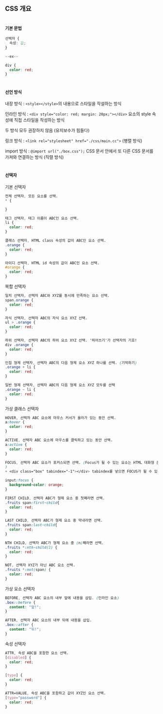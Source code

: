 ## CSS 개요
#

#### 기본 문법

```css
선택자 {
  속성: 값;
}

--ex--

div {
  color: red;
}
```

#
#### 선언 방식

내장 방식 : `<style></style>`의 내용으로 스타일을 작설하는 방식  

인라인 방식 : `<div style="color: red; margin: 20px;"></div>` 요소의 style 속성에 직접 스타일을 작성하는 방식 

두 방식 모두 권장하지 않음 (유지보수가 힘들다)

링크 방식 : `<link rel="stylesheet" href="./css/main.cc">` (병렬 방식)

import 방식 : `@import url("./box.css");` CSS 문서 안에서 또 다른 CSS 문서를 가져와 연결하는 방식 (직렬 방식)

#
#### 선택자

기본 선택자

```css
전체 선택자, 모든 요소를 선택.
* { 

}

태그 선택자, 태그 이름이 ABC인 요소 선택.
li {
  color: red;
}

클래스 선택자, HTML class 속성의 값이 ABC인 요소 선택.
.orange {
  color: red;
}

아이디 선택자, HTML id 속성의 값이 ABC인 요소 선택.
#orange {
  color: red;
}
```

복합 선택자

```css
일치 선택자, 선택자 ABC와 XYZ를 동시에 만족하는 요소 선택.
span.orange {
  color: red;
}

자식 선택자, 선택자 ABC의 자식 요소 XYZ 선택.
ul > .orange {
  color: red;
}

하위 선택자, 선택자 ABC의 하위 요소 XYZ 선택. '띄어쓰기'가 선택자의 기호!
div .orange {
  color: red;
}

인접 형제 선택자, 선택자 ABC의 다음 형제 요소 XYZ 하나를 선택. (기억하기)
.orange + li {
  color: red;
}

일반 형제 선택자, 선택자 ABC의 다음 형제 요소 XYZ 모두를 선택
.orange ~ li {
  color: red;
}
```

가상 클래스 선택자

```css
HOVER, 선택자 ABC 요소에 마우스 커서가 올라가 있는 동안 선택.
a:hover {
  color: red;
}

ACTIVE, 선택자 ABC 요소에 마우스를 클릭하고 있는 동안 선택.
a:active {
  color: red;
}

FOCUS, 선택자 ABC 요소가 포커스되면 선택. (Focus가 될 수 있는 요소는 HTML 대화형 콘텐츠가 해당 ex INPUT, A, BUTTON, LABEL, SELECT 등
)
+ <div class="box" tabindex="-1"></div> tabindex를 넣으면 FOCUS가 될 수 있는 요소로 바뀜

input:focus {
  background-color: orange;
}

FIRST CHILD, 선택자 ABC가 형제 요소 중 첫째라면 선택.
.fruits span:first-child{
  color: red;
}

LAST CHILD, 선택자 ABC가 형제 요소 중 막내라면 선택.
.fruits span:last-child{
  color: red;
}

NTH CHILD, 선택자 ABC가 형제 요소 중 (n)째라면 선택.
.fruits *:nth-child(2) {
  color: red;
}

NOT, 선택자 XYZ가 아닌 ABC 요소 선택.
.fruits *:not(span) {
  color: red;  
}
```

가상 요소 선택자
```css
BEFORE, 선택자 ABC 요소의 내부 앞에 내용을 삽입. (인라인 요소)
.box::before {
  content: "앞!";
}

AFTER, 선택자 ABC 요소의 내부 뒤에 내용을 삽입.
.box::after {
  content: "뒤!";
}
```

속성 선택자

```css
ATTR, 속성 ABC을 포함한 요소 선택.
[disabled] {
  color: red;
}

[type] {
  color: red;
}

ATTR=VALUE, 속성 ABC을 포함하고 값이 XYZ인 요소 선택.
[type="password"] {
  color: red;
}
```





